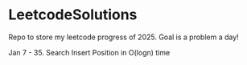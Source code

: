 # LeetcodeSolutions
Repo to store my leetcode progress of 2025. Goal is a problem a day!

Jan 7 - 35. Search Insert Position in O(logn) time 
